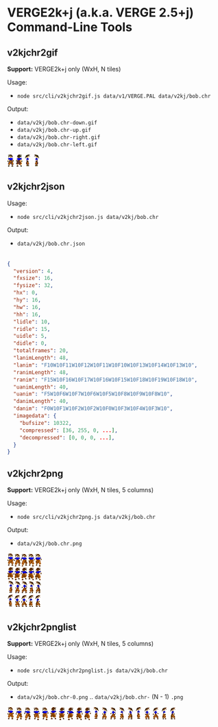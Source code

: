 # VERGE2k+j (a.k.a. VERGE 2.5+j) Command-Line Tools

## v2kjchr2gif

**Support:** VERGE2k+j only (WxH, N tiles)

Usage:

- `node src/cli/v2kjchr2gif.js data/v1/VERGE.PAL data/v2kj/bob.chr`

Output:

- `data/v2kj/bob.chr-down.gif`
- `data/v2kj/bob.chr-up.gif`
- `data/v2kj/bob.chr-right.gif`
- `data/v2kj/bob.chr-left.gif`

![alt text](/img/v2kj/bob.chr-down.gif?raw=true "a sample of v2kjchr2gif cli output")
![alt text](/img/v2kj/bob.chr-up.gif?raw=true "a sample of v2kjchr2gif cli output")
![alt text](/img/v2kj/bob.chr-right.gif?raw=true "a sample of v2kjchr2gif cli output")
![alt text](/img/v2kj/bob.chr-left.gif?raw=true "a sample of v2kjchr2gif cli output")

## v2kjchr2json

Usage:

- `node src/cli/v2kjchr2json.js data/v2kj/bob.chr`

Output:

- `data/v2kj/bob.chr.json`

```json

{
  "version": 4,
  "fxsize": 16,
  "fysize": 32,
  "hx": 0,
  "hy": 16,
  "hw": 16,
  "hh": 16,
  "lidle": 10,
  "ridle": 15,
  "uidle": 5,
  "didle": 0,
  "totalframes": 20,
  "lanimLength": 48,
  "lanim": "F10W10F11W10F12W10F11W10F10W10F13W10F14W10F13W10",
  "ranimLength": 48,
  "ranim": "F15W10F16W10F17W10F16W10F15W10F18W10F19W10F18W10",
  "uanimLength": 40,
  "uanim": "F5W10F6W10F7W10F6W10F5W10F8W10F9W10F8W10",
  "danimLength": 40,
  "danim": "F0W10F1W10F2W10F2W10F0W10F3W10F4W10F3W10",
  "imagedata": {
    "bufsize": 10322,
    "compressed": [36, 255, 0, ...],
    "decompressed": [0, 0, 0, ...],
  }
}
```
## v2kjchr2png

**Support:** VERGE2k+j only (WxH, N tiles, 5 columns)

Usage:

- `node src/cli/v2kjchr2png.js data/v2kj/bob.chr`

Output:

- `data/v2kj/bob.chr.png`

![alt text](/img/v2kj/bob.chr.png?raw=true "a sample of v2kjchr2png cli output")

## v2kjchr2pnglist

**Support:** VERGE2k+j only (WxH, N tiles, 5 columns)

Usage:

- `node src/cli/v2kjchr2pnglist.js data/v2kj/bob.chr`

Output:

- `data/v2kj/bob.chr-0.png` .. `data/v2kj/bob.chr-` (N - 1) `.png`

![alt text](/img/v2kj/bob.chr-0.png?raw=true "a sample of v2kjchr2pnglist cli output")
![alt text](/img/v2kj/bob.chr-1.png?raw=true "a sample of v2kjchr2pnglist cli output")
![alt text](/img/v2kj/bob.chr-2.png?raw=true "a sample of v2kjchr2pnglist cli output")
![alt text](/img/v2kj/bob.chr-3.png?raw=true "a sample of v2kjchr2pnglist cli output")
![alt text](/img/v2kj/bob.chr-4.png?raw=true "a sample of v2kjchr2pnglist cli output")
![alt text](/img/v2kj/bob.chr-5.png?raw=true "a sample of v2kjchr2pnglist cli output")
![alt text](/img/v2kj/bob.chr-6.png?raw=true "a sample of v2kjchr2pnglist cli output")
![alt text](/img/v2kj/bob.chr-7.png?raw=true "a sample of v2kjchr2pnglist cli output")
![alt text](/img/v2kj/bob.chr-8.png?raw=true "a sample of v2kjchr2pnglist cli output")
![alt text](/img/v2kj/bob.chr-9.png?raw=true "a sample of v2kjchr2pnglist cli output")
![alt text](/img/v2kj/bob.chr-10.png?raw=true "a sample of v2kjchr2pnglist cli output")
![alt text](/img/v2kj/bob.chr-11.png?raw=true "a sample of v2kjchr2pnglist cli output")
![alt text](/img/v2kj/bob.chr-12.png?raw=true "a sample of v2kjchr2pnglist cli output")
![alt text](/img/v2kj/bob.chr-13.png?raw=true "a sample of v2kjchr2pnglist cli output")
![alt text](/img/v2kj/bob.chr-14.png?raw=true "a sample of v2kjchr2pnglist cli output")
![alt text](/img/v2kj/bob.chr-15.png?raw=true "a sample of v2kjchr2pnglist cli output")
![alt text](/img/v2kj/bob.chr-16.png?raw=true "a sample of v2kjchr2pnglist cli output")
![alt text](/img/v2kj/bob.chr-17.png?raw=true "a sample of v2kjchr2pnglist cli output")
![alt text](/img/v2kj/bob.chr-18.png?raw=true "a sample of v2kjchr2pnglist cli output")
![alt text](/img/v2kj/bob.chr-19.png?raw=true "a sample of v2kjchr2pnglist cli output")
